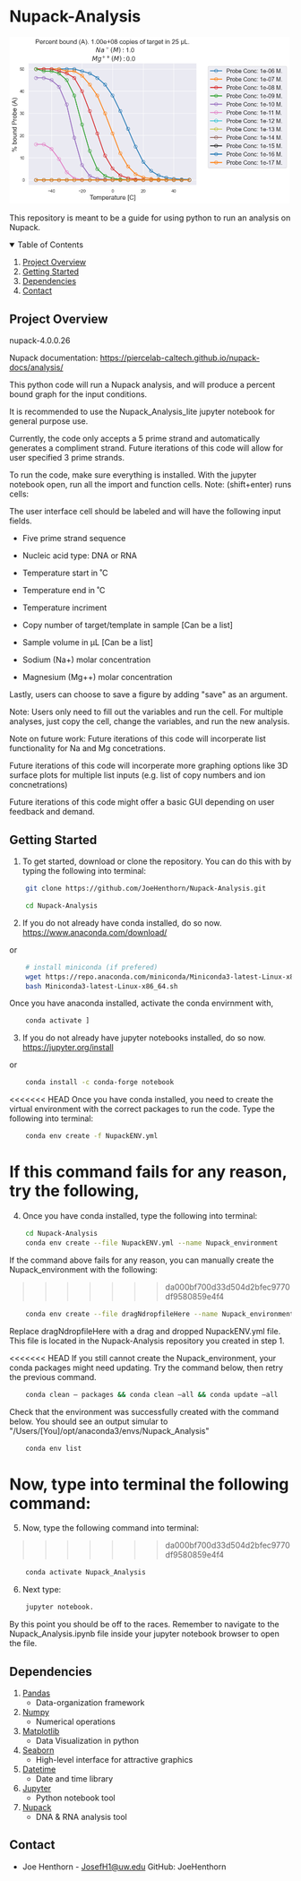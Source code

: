 # Nupack-Analysis
<img src='NUPACK_Results.png' width=500px>

<!-- ABOUT THE PROJECT -->

This repository is meant to be a guide for using python to run an analysis on Nupack.



<!-- TABLE OF CONTENTS -->
<details open="open">
  <summary>Table of Contents</summary>
  <ol>
    <li><a href="#project-overview">Project Overview</a></li>
    <li><a href="#getting-started">Getting Started</a></li>
    <li><a href="#dependencies">Dependencies</a></li>
    <li><a href="#contact">Contact</a></li>
  </ol>
</details>


<!-- ABOUT THE PROJECT -->
## Project Overview

nupack-4.0.0.26

Nupack documentation: https://piercelab-caltech.github.io/nupack-docs/analysis/


This python code will run a Nupack analysis, and will produce a percent bound graph for the input conditions. 

It is recommended to use the Nupack_Analysis_lite jupyter notebook for general purpose use.

Currently, the code only accepts a 5 prime strand and automatically generates a compliment strand. Future iterations of this code will allow for user specified 3 prime strands.


To run the code, make sure everything is installed. With the jupyter notebook open, run all the import and function cells. Note: (shift+enter) runs cells:

The user interface cell should be labeled and will have the following input fields. 

- Five prime strand sequence

- Nucleic acid type: DNA or RNA 
 
- Temperature start in ˚C
- Temperature end in ˚C
- Temperature incriment

- Copy number of target/template in sample [Can be a list]

- Sample volume in μL [Can be a list]

- Sodium (Na+) molar concentration
- Magnesium (Mg++) molar concentration

Lastly, users can choose to save a figure by adding "save" as an argument.

Note: Users only need to fill out the variables and run the cell. For multiple analyses, just copy the cell, change the variables, and run the new analysis.


Note on future work: 
Future iterations of this code will incorperate list functionality for Na and Mg concetrations.

Future iterations of this code will incorperate more graphing options like 3D surface plots for multiple list inputs (e.g. list of copy numbers and ion concnetrations)

Future iterations of this code might offer a basic GUI depending on user feedback and demand.




<!-- GETTING STARTED -->
## Getting Started


1. To get started, download or clone the repository. You can do this with by typing the following into terminal:


```sh
	git clone https://github.com/JoeHenthorn/Nupack-Analysis.git
```
```sh
	cd Nupack-Analysis
```

2. If you do not already have conda installed, do so now.
https://www.anaconda.com/download/

  or 

```sh
	# install miniconda (if prefered)
	wget https://repo.anaconda.com/miniconda/Miniconda3-latest-Linux-x86_64.sh
	bash Miniconda3-latest-Linux-x86_64.sh
```
Once you have anaconda installed, activate the conda envirnment with,

```sh
	conda activate ]
```


3. If you do not already have jupyter notebooks installed, do so now.
https://jupyter.org/install

  or

```sh
	conda install -c conda-forge notebook
```


<<<<<<< HEAD
Once you have conda installed, you need to create the virtual environment with the correct packages to run the code. Type the following into terminal:

```sh
	conda env create -f NupackENV.yml
```
If this command fails for any reason, try the following,
=======
4. Once you have conda installed, type the following into terminal:
```sh
	cd Nupack-Analysis
	conda env create --file NupackENV.yml --name Nupack_environment
```
If the command above fails for any reason, you can manually create the Nupack_environment with the following:
>>>>>>> da000bf700d33d504d2bfec9770df9580859e4f4

```sh
	conda env create --file dragNdropfileHere --name Nupack_environment
```

Replace dragNdropfileHere with a drag and dropped NupackENV.yml file. This file is located in the Nupack-Analysis repository you created in step 1.

<<<<<<< HEAD
If you still cannot create the Nupack_environment, your conda packages might need updating. Try the command below, then retry the previous command.


```sh
	conda clean — packages && conda clean –all && conda update –all
```


Check that the environment was successfully created with the command below. You should see an output simular to "/Users/[You]/opt/anaconda3/envs/Nupack_Analysis"


```sh
	conda env list
```

Now, type into terminal the following command:
=======
5. Now, type the following command into terminal:
>>>>>>> da000bf700d33d504d2bfec9770df9580859e4f4

```sh
	conda activate Nupack_Analysis
```
6. Next type:
```sh
	jupyter notebook.
```

By this point you should be off to the races. Remember to navigate to the Nupack_Analysis.ipynb file inside your jupyter notebook browser to open the file.


## Dependencies
1. [Pandas](https://anaconda.org/anaconda/pandas)
	- Data-organization framework
2. [Numpy](https://anaconda.org/anaconda/numpy)
	- Numerical operations
3. [Matplotlib](https://anaconda.org/anaconda/matplotlib)
	- Data Visualization in python 
4. [Seaborn](https://anaconda.org/anaconda/seaborn)
	- High-level interface for attractive graphics
5. [Datetime](https://anaconda.org/trentonoliphant/datetime)
	- Date and time library
6. [Jupyter](https://jupyter.org/install)
	- Python notebook tool
6. [Nupack](http://www.nupack.org/downloads)
	- DNA & RNA analysis tool


<!-- CONTACT -->
## Contact

- Joe Henthorn - JosefH1@uw.edu  GitHub: JoeHenthorn
